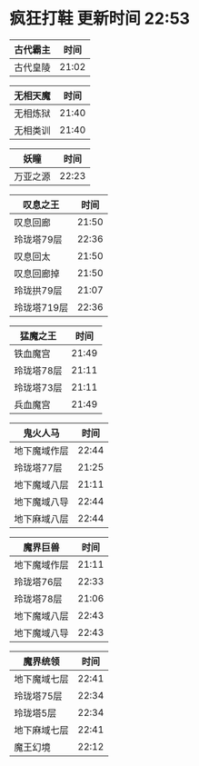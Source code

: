 # 疯狂打鞋 更新时间 22:53

| 古代霸主   | 时间    |
|--------|-------|
| 古代皇陵 | 21:02 |

| 无相天魔   | 时间    |
|--------|-------|
| 无相炼狱 | 21:40 |
| 无相类训 | 21:40 |

| 妖瞳   | 时间    |
|--------|-------|
| 万亚之源 | 22:23 |

| 叹息之王   | 时间    |
|--------|-------|
| 叹息回廊 | 21:50 |
| 玲珑塔79层 | 22:36 |
| 叹息回太 | 21:50 |
| 叹息回廊掉 | 21:50 |
| 玲珑拱79层 | 21:07 |
| 玲珑塔719层 | 22:36 |

| 猛魔之王   | 时间    |
|--------|-------|
| 铁血魔宫 | 21:49 |
| 玲珑塔78层 | 21:11 |
| 玲珑塔73层 | 21:11 |
| 兵血魔宫 | 21:49 |

| 鬼火人马   | 时间    |
|--------|-------|
| 地下魔域作层 | 22:44 |
| 玲珑塔77层 | 21:25 |
| 地下魔域八层 | 21:11 |
| 地下魔域八导 | 22:44 |
| 地下麻域八层 | 22:44 |

| 魔界巨兽   | 时间    |
|--------|-------|
| 地下魔域作层 | 21:11 |
| 玲珑塔76层 | 22:33 |
| 玲珑塔78层 | 21:06 |
| 地下魔域八层 | 22:43 |
| 地下魔域八导 | 22:43 |

| 魔界统领   | 时间    |
|--------|-------|
| 地下魔域七层 | 22:41 |
| 玲珑塔75层 | 22:34 |
| 玲珑塔5层 | 22:34 |
| 地下麻域七层 | 22:41 |
| 魔王幻境 | 22:12 |